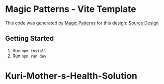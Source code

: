 # Magic Patterns - Vite Template

This code was generated by [Magic Patterns](https://magicpatterns.com) for this design: [Source Design](https://magicpatterns.com/c/072b7500-6d93-4a43-b437-ca5dbc48e790)

## Getting Started

1. Run `npm install`
2. Run `npm run dev`
# Kuri-Mother-s-Health-Solution
